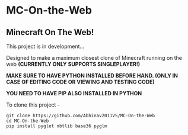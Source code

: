 # MC-On-the-Web
## Minecraft On The Web!

This project is in development...

Designed to make a maximum closest clone of Minecraft running on the web **(CURRENTLY ONLY SUPPORTS SINGLEPLAYER!)**

**MAKE SURE TO HAVE PYTHON INSTALLED BEFORE HAND. (ONLY IN CASE OF EDITING CODE OR VIEWING AND TESTING CODE)**

**YOU NEED TO HAVE PIP ALSO INSTALLED IN PYTHON**

To clone this project -

```
git clone https://github.com/Abhinav2011VS/MC-On-the-Web
cd MC-On-the-Web
pip install pyglet nbtlib base36 pyglm
```
